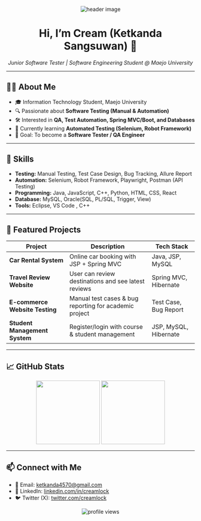 <!-- Banner / Cover -->
<p align="center">
  <!-- ใส่ Banner ที่ออกแบบเอง -->
  <img src="assets/banner.svg" alt="header image" />
</p>

<h1 align="center">Hi, I’m Cream (Ketkanda Sangsuwan) 👋</h1>

<p align="center">
  <em>Junior Software Tester | Software Engineering Student @ Maejo University</em>
</p>

---

## 👩‍💻 About Me
- 🎓 Information Technology Student, Maejo University  
- 🔍 Passionate about **Software Testing (Manual & Automation)**  
- 🛠️ Interested in **QA, Test Automation, Spring MVC/Boot, and Databases**  
- 🌱 Currently learning **Automated Testing (Selenium, Robot Framework)**  
- 🎯 Goal: To become a **Software Tester / QA Engineer**

---

## 🚀 Skills
- **Testing:** Manual Testing, Test Case Design, Bug Tracking, Allure Report  
- **Automation:** Selenium, Robot Framework, Playwright, Postman (API Testing)  
- **Programming:** Java, JavaScript, C++, Python, HTML, CSS, React  
- **Database:** MySQL, Oracle(SQL, PL/SQL, Trigger, View)  
- **Tools:** Eclipse, VS Code , C++  

---

## 📂 Featured Projects
| Project | Description | Tech Stack |
|---------|-------------|------------|
| **Car Rental System** | Online car booking with JSP + Spring MVC | Java, JSP, MySQL |
| **Travel Review Website** | User can review destinations and see latest reviews | Spring MVC, Hibernate |
| **E-commerce Website Testing** | Manual test cases & bug reporting for academic project | Test Case, Bug Report |
| **Student Management System** | Register/login with course & student management | JSP, MySQL, Hibernate |

---


## 📈 GitHub Stats
<div align="center">
  <img height="170" src="https://github-readme-stats.vercel.app/api?username=Creamsoda27&show_icons=true&hide_border=true&count_private=true" />
  <img height="170" src="https://github-readme-stats.vercel.app/api/top-langs/?username=Creamsoda27&layout=compact&hide_border=true" />
</div>


---

## 📫 Connect with Me
- 📧 Email: ketkanda4570@gmail.com  
- 💼 LinkedIn: [linkedin.com/in/creamlock](https://linkedin.com/in/creamlock)  
- 🐦 Twitter (X): [twitter.com/creamlock](https://twitter.com/creamlock)  

<p align="center">
  <img src="https://komarev.com/ghpvc/?username=Creamsoda27&style=flat-square" alt="profile views"/>
</p>
